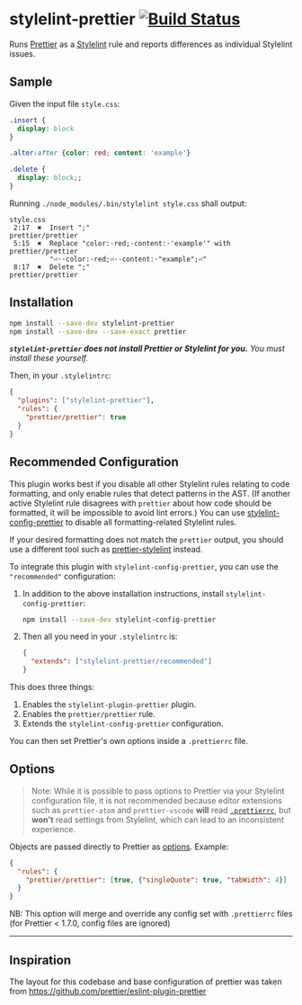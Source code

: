 # stylelint-prettier [![Build Status](https://www.travis-ci.com/BPScott/stylelint-prettier.svg?branch=master)](https://www.travis-ci.com/BPScott/stylelint-prettier)

Runs [Prettier](https://github.com/prettier/prettier) as a [Stylelint](https://stylelint.io/) rule and reports differences as individual Stylelint issues.

## Sample

Given the input file `style.css`:

<!-- prettier-ignore -->
```css
.insert {
  display: block
}

.alter:after {color: red; content: 'example'}

.delete {
  display: block;;
}

```

Running `./node_modules/.bin/stylelint style.css` shall output:

```
style.css
 2:17  ✖  Insert ";"                                          prettier/prettier
 5:15  ✖  Replace "color:·red;·content:·'example'" with       prettier/prettier
          "⏎··color:·red;⏎··content:·"example";⏎"
 8:17  ✖  Delete ";"                                          prettier/prettier
```

## Installation

```sh
npm install --save-dev stylelint-prettier
npm install --save-dev --save-exact prettier
```

**_`stylelint-prettier` does not install Prettier or Stylelint for you._** _You must install these yourself._

Then, in your `.stylelintrc`:

```json
{
  "plugins": ["stylelint-prettier"],
  "rules": {
    "prettier/prettier": true
  }
}
```

## Recommended Configuration

This plugin works best if you disable all other Stylelint rules relating to code formatting, and only enable rules that detect patterns in the AST. (If another active Stylelint rule disagrees with `prettier` about how code should be formatted, it will be impossible to avoid lint errors.) You can use [stylelint-config-prettier](https://github.com/prettier/stylelint-config-prettier) to disable all formatting-related Stylelint rules.

If your desired formatting does not match the `prettier` output, you should use a different tool such as [prettier-stylelint](https://github.com/hugomrdias/prettier-stylelint) instead.

To integrate this plugin with `stylelint-config-prettier`, you can use the `"recommended"` configuration:

1.  In addition to the above installation instructions, install `stylelint-config-prettier`:

    ```sh
    npm install --save-dev stylelint-config-prettier
    ```

2.  Then all you need in your `.stylelintrc` is:

    ```json
    {
      "extends": ["stylelint-prettier/recommended"]
    }
    ```

This does three things:

1.  Enables the `stylelint-plugin-prettier` plugin.
2.  Enables the `prettier/prettier` rule.
3.  Extends the `stylelint-config-prettier` configuration.

You can then set Prettier's own options inside a `.prettierrc` file.

## Options

> Note: While it is possible to pass options to Prettier via your Stylelint configuration file, it is not recommended because editor extensions such as `prettier-atom` and `prettier-vscode` **will** read [`.prettierrc`](https://prettier.io/docs/en/configuration.html), but **won't** read settings from Stylelint, which can lead to an inconsistent experience.

Objects are passed directly to Prettier as [options](https://prettier.io/docs/en/options.html). Example:

```json
{
  "rules": {
    "prettier/prettier": [true, {"singleQuote": true, "tabWidth": 4}]
  }
}
```

NB: This option will merge and override any config set with `.prettierrc` files (for Prettier < 1.7.0, config files are ignored)

---

## Inspiration

The layout for this codebase and base configuration of prettier was taken from <https://github.com/prettier/eslint-plugin-prettier>
